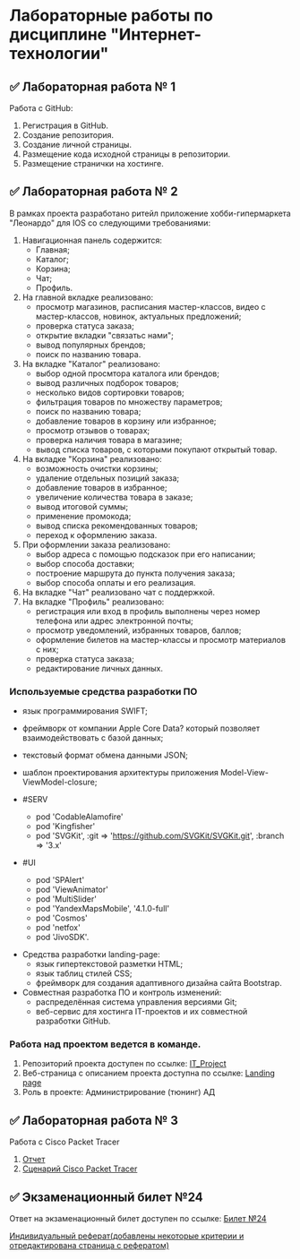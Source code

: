 # Лабораторные работы по дисциплине "Интернет-технологии"

## ✅ Лабораторная работа № 1

Работа с GitHub: 
1. Регистрация в GitHub.
2. Создание репозитория.
3. Создание личной страницы.
4. Размещение кода исходной страницы в репозитории.
5. Размещение странички на хостинге.



## ✅ Лабораторная работа № 2

В рамках проекта разработано ритейл приложение хобби-гипермаркета "Леонардо" для IOS со следующими требованиями:
1. Навигационная панель содержится:
   * Главная;
   * Каталог;
   * Корзина;
   * Чат;
   * Профиль.
2. На главной вкладке реализовано:
   * просмотр магазинов, расписания мастер-классов, видео с мастер-классов, новинок, актуальных предложений;
   * проверка статуса заказа;
   * открытие вкладки "связатьс нами";
   * вывод популярных брендов;
   * поиск по названию товара.
3. На вкладке "Каталог" реализовано:
   * выбор одной просмтора каталога или брендов;
   * вывод различных подборок товаров;
   * несколько видов сортировки товаров;
   * фильтрация товаров по множеству параметров;
   * поиск по названию товара;
   * добавление товаров в корзину или избранное;
   * просмотр отзывов о товарах;
   * проверка наличия товара в магазине;
   * вывод списка товаров, с которыми покупают открытый товар.
4. На вкладке "Корзина" реализовано:
   * возможность очистки корзины;
   * удаление отдельных позиций заказа;
   * добавление товаров в избранное;
   * увеличение количества товара в заказе;
   * вывод итоговой суммы;
   * применение промокода;
   * вывод списка рекомендованных товаров;
   * переход к оформлению заказа.
5. При оформлении заказа реализовано:
   * выбор адреса с помощью подсказок при его написании;
   * выбор способа доставки;
   * построение маршрута до пункта получения заказа;
   * выбор способа оплаты и его реализация.
6. На вкладке "Чат" реализовано чат с поддержкой.
7. На вкладке "Профиль" реализовано:
   * регистрация или вход в профиль выполнены через номер телефона или адрес электронной почты;
   * просмотр уведомлений, избранных товаров, баллов;
   * оформление билетов на мастер-классы и просмотр материалов с них;
   * проверка статуса заказа;
   * редактирование личных данных.

### Используемые средства разработки ПО


   + язык программирования SWIFT;
   + фреймворк от компании Apple Core Data? который позволяет  взаимодействовать с базой данных;
   + текстовый формат обмена данными JSON;
   + шаблон проектирования архитектуры приложения Model-View-ViewModel-closure;
   + #SERV
      * pod 'CodableAlamofire'
      * pod 'Kingfisher'
      * pod 'SVGKit', :git => 'https://github.com/SVGKit/SVGKit.git', :branch => '3.x'

   + #UI
      * pod 'SPAlert'
      * pod 'ViewAnimator'
      * pod 'MultiSlider'
      * pod 'YandexMapsMobile', '4.1.0-full'
      * pod 'Cosmos'
      * pod 'netfox'
      * pod 'JivoSDK'.
* Средства разработки landing-page:
   + язык гипертекстовой разметки HTML;
   + язык таблиц стилей CSS;
   + фреймворк для создания адаптивного дизайна сайта Bootstrap.
* Совместная разработка ПО и контроль изменений:
   + распределённая система управления версиями Git;
   + веб-сервис для хостинга IT-проектов и их совместной разработки GitHub.

### Работа над проектом ведется в команде.
1. Репозиторий проекта доступен по ссылке: [IT_Project]( https://github.com/tormaks/leonardo-landing-page)
2. Веб-страница с описанием проекта доступна по ссылке: [Landing page](https://tormaks.github.io/leonardo-landing-page/)
3. Роль в проекте: Администрирование (тюнинг) АД

## ✅ Лабораторная работа № 3
Работа с Cisco Packet Tracer
1. [Отчет](https://github.com/FABI667coder/InternetTechnologyLR/blob/main/%D0%9E%D1%82%D1%87%D0%B5%D1%82%20%D0%BF%D0%BE%20%D0%9B%D0%A03%20%D0%93%D0%BE%D1%80%D0%BD%D0%B0%D0%BA%20%D0%98%D0%94%D0%9C-22-02.pdf)
2. [Сценарий Cisco Packet Tracer](https://github.com/GornakDanila/InternetTechnologyLR/blob/main/Сценарий%203%20ЛР3%20Горнак%20ИДМ-22-02.pka?raw=true)

## ✅ Экзаменационный билет №24

Ответ на экзаменационный билет доступен по ссылке:
[Билет №24](https://github.com/stankin/inet-2022/wiki/exam24)

[Индивидуальный реферат(добавлены некоторые критерии и отредактирована страница с рефератом)](https://github.com/stankin/inet-2022/wiki/exam24/_compare/ac8c7756c4ccd6aa96b7c66f025f62794d69c8a3)
